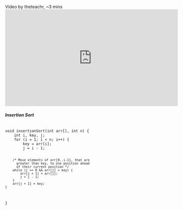<section>
Video by theteachr, ~3 mins
<iframe width="560" height="315" src="https://www.youtube.com/embed/QPlkLWPgtjo?si=4vj_31ZUUAKqSia_" title="YouTube video player" frameborder="0" allow="accelerometer; autoplay; clipboard-write; encrypted-media; gyroscope; picture-in-picture; web-share" allowfullscreen></iframe></section>
<section>
<h5>Insertion Sort</h5>
<pre><code class="language-c">
void insertionSort(int arr[], int n) {
    int i, key, j;
    for (i = 1; i < n; i++) {
        key = arr[i];
        j = i - 1;

        /* Move elements of arr[0..i-1], that are
          greater than key, to one position ahead
          of their current position */
        while (j >= 0 && arr[j] > key) {
            arr[j + 1] = arr[j];
            j = j - 1;
        }
        arr[j + 1] = key;
    }
}</code></pre>
</section>
